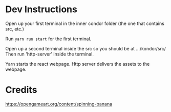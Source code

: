 # Dev Instructions

Open up your first terminal in the inner condor folder (the one that contains src, etc.)

Run `yarn run start` for the first terminal.

Open up a second terminal inside the src so you should be at .../kondor/src/
Then run 'http-server' inside the terminal.

Yarn starts the react webpage.
Http server delivers the assets to the webpage.

# Credits
https://opengameart.org/content/spinning-banana
